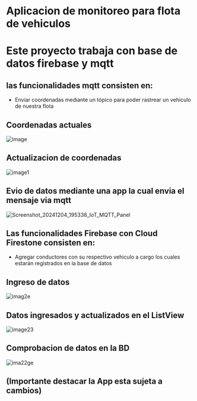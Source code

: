 # Aplicacion de monitoreo para flota de vehiculos

# Este proyecto trabaja con base de datos firebase y mqtt 

## las funcionalidades mqtt consisten en:
- Enviar coordenadas mediante un tópico para poder rastrear un vehiculo de nuestra flota

## Coordenadas actuales
![image](https://github.com/user-attachments/assets/5046599a-1168-411d-af36-39ad50813462)

## Actualizacion de coordenadas
![image1](https://github.com/user-attachments/assets/74f79319-8a6b-42a4-bdb6-12a56effe2f2)


## Evio de datos mediante una app la cual envia el mensaje via mqtt
![Screenshot_20241204_195338_IoT_MQTT_Panel](https://github.com/user-attachments/assets/d5258064-e5bc-4497-b474-21d11bb2222a)

## Las funcionalidades Firebase con Cloud Firestone consisten en:
- Agregar conductores con su respectivo vehiculo a cargo los cuales estarán registrados en la base de datos

## Ingreso de datos
![imag2e](https://github.com/user-attachments/assets/7ddafc79-1366-4f02-b154-58989b491424)
## Datos ingresados y actualizados en el ListView
![image23](https://github.com/user-attachments/assets/985a4633-f1e2-4776-b231-8664af9a9f13)
## Comprobacion de datos en la BD
![ima22ge](https://github.com/user-attachments/assets/196d06fa-6678-457c-a1b2-966e820c529d)


## (Importante destacar la App esta sujeta a cambios)
